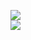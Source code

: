 [![](https://img.shields.io/badge/Made%20With-Github%20Spray-lightgrey.svg?style=for-the-badge&logo=github)](https://github.com/Annihil/github-spray#28735)  
[![](https://i.imgur.com/2DrTn0Z.gif)](https://github.com/Annihil/github-spray)